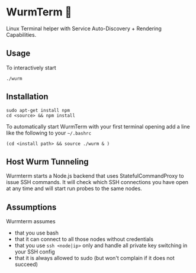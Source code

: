 # WurmTerm 🐛

Linux Terminal helper with Service Auto-Discovery + Rendering Capabilities.

## Usage

To interactively start

    ./wurm

## Installation

    sudo apt-get install npm
    cd <source> && npm install
    
To automatically start WurmTerm with your first terminal opening add a line
like the following to your `~/.bashrc`

    (cd <install path> && source ./wurm & )


## Host Wurm Tunneling

Wurmterm starts a Node.js backend that uses StatefulCommandProxy to issue
SSH commands. It will check which SSH connections you have open at any time 
and will start run probes to the same nodes. 

## Assumptions

Wurmterm assumes 

- that you use bash
- that it can connect to all those nodes without credentials
- that you use `ssh <node|ip>` only and handle all private key switching in your SSH config
- that it is always allowed to sudo (but won't complain if it does not succeed)
